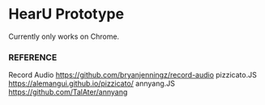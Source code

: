 # HearU Prototype

Currently only works on Chrome.


### REFERENCE

Record Audio https://github.com/bryanjenningz/record-audio
pizzicato.JS https://alemangui.github.io/pizzicato/
annyang.JS https://github.com/TalAter/annyang
